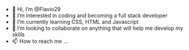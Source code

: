 - 👋 Hi, I’m @Flavio29
- 👀 I’m interested in coding and becoming a full stack developer
- 🌱 I’m currently learning CSS, HTML and Javascript
- 💞️ I’m looking to collaborate on anything that will help me develop my skills
- 📫 How to reach me ...

<!---
Flavio29/Flavio29 is a ✨ special ✨ repository because its `README.md` (this file) appears on your GitHub profile.
You can click the Preview link to take a look at your changes.
--->

